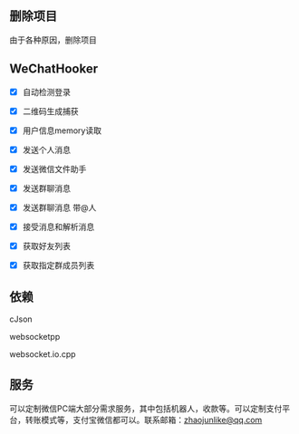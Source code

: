 ## 删除项目

由于各种原因，删除项目



## WeChatHooker


-   [x] 自动检测登录
-   [x] 二维码生成捕获
-   [x] 用户信息memory读取
-   [x] 发送个人消息
-   [x] 发送微信文件助手
-   [x] 发送群聊消息
-   [x] 发送群聊消息 带@人
-   [x] 接受消息和解析消息
-   [x] 获取好友列表
-   [x] 获取指定群成员列表


## 依赖

cJson


websocketpp


websocket.io.cpp


## 服务
可以定制微信PC端大部分需求服务，其中包括机器人，收款等。可以定制支付平台，转账模式等，支付宝微信都可以。联系邮箱：zhaojunlike@qq.com


